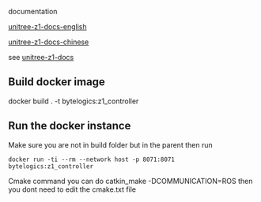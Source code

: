 documentation

[unitree-z1-docs-english](http://dev-z1.unitree.com)

[unitree-z1-docs-chinese](http://dev-z1.cn.unitree.com)

see [unitree-z1-docs](http://dev-z1.unitree.com)

## Build docker image
docker build . -t bytelogics:z1_controller

## Run the docker instance
Make sure you are not in build folder but in the parent then run

`docker run -ti --rm --network host -p 8071:8071 bytelogics:z1_controller`

Cmake command you can do catkin_make -DCOMMUNICATION=ROS 
then you dont need to edit the cmake.txt file
